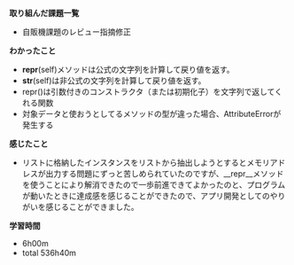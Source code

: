 **取り組んだ課題一覧**
* 自販機課題のレビュー指摘修正

**わかったこと**
* __repr__(self)メソッドは公式の文字列を計算して戻り値を返す。
* __str__(self)は非公式の文字列を計算して戻り値を返す。
* repr()は引数付きのコンストラクタ（または初期化子）を文字列で返してくれる関数
* 対象データと使おうとしてるメソッドの型が違った場合、AttributeErrorが発生する

**感じたこと**
* リストに格納したインスタンスをリストから抽出しようとするとメモリアドレスが出力する問題にずっと苦しめられていたのですが、__repr__メソッドを使うことにより解消できたので一歩前進できてよかったのと、プログラムが動いたときに達成感を感じることができたので、アプリ開発としてのやりがいを感じることができました。

**学習時間**
* 6h00m
* total 536h40m
